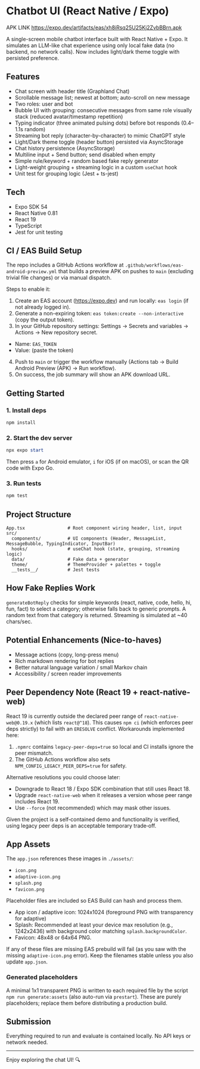 # Chatbot UI (React Native / Expo)

APK LINK https://expo.dev/artifacts/eas/xh8iRsq25U25Kj2ZvbBBrn.apk

A single-screen mobile chatbot interface built with React Native + Expo. It simulates an LLM-like chat experience using only local fake data (no backend, no network calls). Now includes light/dark theme toggle with persisted preference.

## Features
- Chat screen with header title (Graphland Chat)
- Scrollable message list; newest at bottom; auto-scroll on new message
- Two roles: user and bot
- Bubble UI with grouping: consecutive messages from same role visually stack (reduced avatar/timestamp repetition)
- Typing indicator (three animated pulsing dots) before bot responds (0.4–1.1s random)
- Streaming bot reply (character-by-character) to mimic ChatGPT style
- Light/Dark theme toggle (header button) persisted via AsyncStorage
- Chat history persistence (AsyncStorage)
- Multiline input + Send button; send disabled when empty
- Simple rule/keyword + random based fake reply generator
- Light-weight grouping + streaming logic in a custom `useChat` hook
- Unit test for grouping logic (Jest + ts-jest)

## Tech
- Expo SDK 54
- React Native 0.81
- React 19
- TypeScript
- Jest for unit testing

## CI / EAS Build Setup
The repo includes a GitHub Actions workflow at `.github/workflows/eas-android-preview.yml` that builds a preview APK on pushes to `main` (excluding trivial file changes) or via manual dispatch.

Steps to enable it:
1. Create an EAS account (https://expo.dev) and run locally: `eas login` (if not already logged in).
2. Generate a non-expiring token: `eas token:create --non-interactive` (copy the output token).
3. In your GitHub repository settings: Settings → Secrets and variables → Actions → New repository secret.
  - Name: `EAS_TOKEN`
  - Value: (paste the token)
4. Push to `main` or trigger the workflow manually (Actions tab → Build Android Preview (APK) → Run workflow).
5. On success, the job summary will show an APK download URL.


## Getting Started

### 1. Install deps
```powershell
npm install
```

### 2. Start the dev server
```powershell
npx expo start
```
Then press `a` for Android emulator, `i` for iOS (if on macOS), or scan the QR code with Expo Go.

### 3. Run tests
```powershell
npm test
```

## Project Structure
```
App.tsx                # Root component wiring header, list, input
src/
  components/          # UI components (Header, MessageList, MessageBubble, TypingIndicator, InputBar)
  hooks/               # useChat hook (state, grouping, streaming logic)
  data/                # Fake data + generator
  theme/               # ThemeProvider + palettes + toggle
  __tests__/           # Jest tests
```

## How Fake Replies Work
`generateBotReply` checks for simple keywords (react, native, code, hello, hi, fun, fact) to select a category; otherwise falls back to generic prompts. A random text from that category is returned. Streaming is simulated at ~40 chars/sec.

## Potential Enhancements (Nice-to-haves)
- Message actions (copy, long-press menu)
- Rich markdown rendering for bot replies
- Better natural language variation / small Markov chain
- Accessibility / screen reader improvements

## Peer Dependency Note (React 19 + react-native-web)
React 19 is currently outside the declared peer range of `react-native-web@0.19.x` (which lists `react@^18`). This causes `npm ci` (which enforces peer deps strictly) to fail with an `ERESOLVE` conflict. Workarounds implemented here:

1. `.npmrc` contains `legacy-peer-deps=true` so local and CI installs ignore the peer mismatch.
2. The GitHub Actions workflow also sets `NPM_CONFIG_LEGACY_PEER_DEPS=true` for safety.

Alternative resolutions you could choose later:
- Downgrade to React 18 / Expo SDK combination that still uses React 18.
- Upgrade `react-native-web` when it releases a version whose peer range includes React 19.
- Use `--force` (not recommended) which may mask other issues.

Given the project is a self‑contained demo and functionality is verified, using legacy peer deps is an acceptable temporary trade‑off.

## App Assets
The `app.json` references these images in `./assets/`:
- `icon.png`
- `adaptive-icon.png`
- `splash.png`
- `favicon.png`

Placeholder files are included so EAS Build can hash and process them. 
- App icon / adaptive icon: 1024x1024 (foreground PNG with transparency for adaptive)
- Splash: Recommended at least your device max resolution (e.g., 1242x2436) with background color matching `splash.backgroundColor`.
- Favicon: 48x48 or 64x64 PNG.

If any of these files are missing EAS prebuild will fail (as you saw with the missing `adaptive-icon.png` error). Keep the filenames stable unless you also update `app.json`.

### Generated placeholders
A minimal 1x1 transparent PNG is written to each required file by the script `npm run generate:assets` (also auto-run via `prestart`). These are purely placeholders; replace them before distributing a production build.

## Submission
Everything required to run and evaluate is contained locally. No API keys or network needed.

---
Enjoy exploring the chat UI! 🔍
